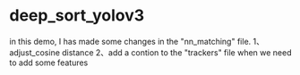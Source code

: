 # deep_sort_yolov3
in this demo, I has made some changes in the "nn_matching" file.
1、adjust_cosine distance
2、add a contion to the "trackers" file  when we need to add some features
